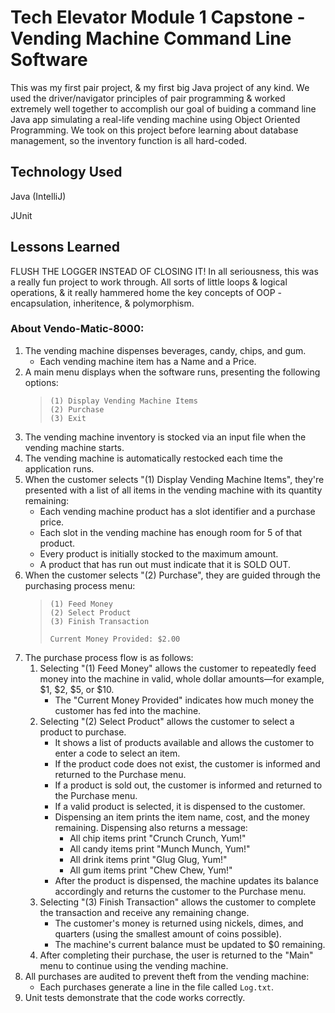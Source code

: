 # Tech Elevator Module 1 Capstone - Vending Machine Command Line Software

This was my first pair project, & my first big Java project of any kind. We used the driver/navigator principles of pair programming & worked extremely well together to accomplish our goal of buiding a command line Java app simulating a real-life vending machine using Object Oriented Programming. We took on this project before learning about database management, so the inventory function is all hard-coded.


## Technology Used

Java (IntelliJ)

JUnit


## Lessons Learned

FLUSH THE LOGGER INSTEAD OF CLOSING IT! In all seriousness, this was a really fun project to work through. All sorts of little loops & logical operations, & it really hammered home the key concepts of OOP - encapsulation, inheritence, & polymorphism.


### About Vendo-Matic-8000:

1. The vending machine dispenses beverages, candy, chips, and gum.
   - Each vending machine item has a Name and a Price.
2. A main menu displays when the software runs, presenting the following options:
    > ```
    > (1) Display Vending Machine Items
    > (2) Purchase
    > (3) Exit
    > ```
3. The vending machine inventory is stocked via an input file when the vending machine
starts.
4. The vending machine is automatically restocked each time the application runs.
5. When the customer selects "(1) Display Vending Machine Items", they're presented
with a list of all items in the vending machine with its quantity remaining:
    - Each vending machine product has a slot identifier and a purchase price.
    - Each slot in the vending machine has enough room for 5 of that product.
    - Every product is initially stocked to the maximum amount.
    - A product that has run out must indicate that it is SOLD OUT.
6. When the customer selects "(2) Purchase", they are guided through the purchasing
process menu:
    >```
    >(1) Feed Money
    >(2) Select Product
    >(3) Finish Transaction
    >
    > Current Money Provided: $2.00
    >```
7. The purchase process flow is as follows:
    1. Selecting "(1) Feed Money" allows the customer to repeatedly feed money into the
    machine in valid, whole dollar amounts—for example, $1, $2, $5, or $10.
        - The "Current Money Provided" indicates how much money the customer
        has fed into the machine.
    2. Selecting "(2) Select Product" allows the customer to select a product to
    purchase.
        - It shows a list of products available and allows the customer to enter
        a code to select an item.
        - If the product code does not exist, the customer is informed and returned
        to the Purchase menu.
        - If a product is sold out, the customer is informed and returned to the
        Purchase menu.
        - If a valid product is selected, it is dispensed to the customer.
        - Dispensing an item prints the item name, cost, and the money
        remaining. Dispensing also returns a message:
          - All chip items print "Crunch Crunch, Yum!"
          - All candy items print "Munch Munch, Yum!"
          - All drink items print "Glug Glug, Yum!"
          - All gum items print "Chew Chew, Yum!"
        - After the product is dispensed, the machine updates its balance
        accordingly and returns the customer to the Purchase menu.
    3. Selecting "(3) Finish Transaction" allows the customer to complete the
    transaction and receive any remaining change.
        - The customer's money is returned using nickels, dimes, and quarters
        (using the smallest amount of coins possible).
        - The machine's current balance must be updated to $0 remaining.
    4. After completing their purchase, the user is returned to the "Main" menu to
    continue using the vending machine.
8. All purchases are audited to prevent theft from the vending machine:
   - Each purchases generate a line in the file called `Log.txt`.
9. Unit tests demonstrate that the code works correctly.
